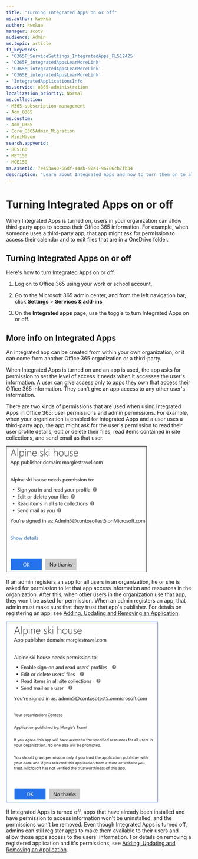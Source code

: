 ```yaml
---
title: "Turning Integrated Apps on or off"
ms.author: kwekua
author: kwekua
manager: scotv
audience: Admin
ms.topic: article
f1_keywords:
- 'O365P_ServiceSettings_IntegratedApps_FL512425'
- 'O365P_integratedAppsLearMoreLink'
- 'O365M_integratedAppsLearMoreLink'
- 'O365E_integratedAppsLearMoreLink'
- 'IntegratedApplicationsInfo'
ms.service: o365-administration
localization_priority: Normal
ms.collection: 
- M365-subscription-management 
- Adm_O365
ms.custom:
- Adm_O365
- Core_O365Admin_Migration
- MiniMaven
search.appverid:
- BCS160
- MET150
- MOE150
ms.assetid: 7e453a40-66df-44ab-92a1-96786cb7fb34
description: "Learn about Integrated Apps and how to turn them on to allow third-party apps to access users' Office 365 information."
---
```


# Turning Integrated Apps on or off

When Integrated Apps is turned on, users in your organization can allow third-party apps to access their Office 365 information. For example, when someone uses a third-party app, that app might ask for permission to access their calendar and to edit files that are in a OneDrive folder.
  
## Turning Integrated Apps on or off
<a name="__toc379982114"> </a>

Here's how to turn Integrated Apps on or off.
  
1. Log on to Office 365 using your work or school account.
    
2. Go to the Microsoft 365 admin center, and from the left navigation bar, click **Settings** \> **Services &amp; add-ins**
    
3. On the **Integrated apps** page, use the toggle to turn Integrated Apps on or off. 
    
## More info on Integrated Apps
<a name="__toc379982114"> </a>

An integrated app can be created from within your own organization, or it can come from another Office 365 organization or a third-party. 
  
When Integrated Apps is turned on and an app is used, the app asks for permission to set the level of access it needs when it accesses the user's information. A user can give access only to apps they own that access their Office 365 information. They can't give an app access to any other user's information.
  
There are two kinds of permissions that are used when using Integrated Apps in Office 365: user permissions and admin permissions. For example, when your organization is enabled for Integrated Apps and a user uses a third-party app, the app might ask for the user's permission to read their user profile details, edit or delete their files, read items contained in site collections, and send email as that user.
  
![Integrated Apps User Permissions](../media/bb9a6cf8-da39-4ac0-9e40-cde03a81c121.gif)
  
If an admin registers an app for all users in an organization, he or she is asked for permission to let that app access information and resources in the organization. After this, when other users in the organization use that app, they won't be asked for permission. When an admin registers an app, that admin must make sure that they trust that app's publisher. For details on registering an app, see [Adding, Updating and Removing an Application](http://go.microsoft.com/fwlink/p/?LinkID=518600).
  
![Integrated Apps Admin Permissions](../media/e24aa504-bf10-446c-a9d5-45a6f2655187.gif)
  
If Integrated Apps is turned off, apps that have already been installed and have permission to access information won't be uninstalled, and the permissions won't be removed. Even though Integrated Apps is turned off, admins can still register apps to make them available to their users and allow those apps access to the users' information. For details on removing a registered application and it's permissions, see [Adding, Updating and Removing an Application](http://go.microsoft.com/fwlink/?LinkID=518600&amp;clcid=0x409).
  

